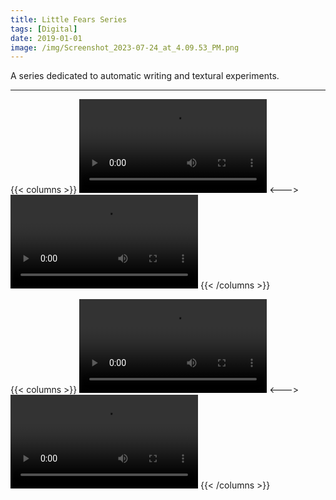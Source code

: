 ```yaml
---
title: Little Fears Series
tags: [Digital]
date: 2019-01-01
image: /img/Screenshot_2023-07-24_at_4.09.53_PM.png
---
```

A series dedicated to automatic writing and textural experiments.

---
{{< columns >}}
![Glitch - 46 of 54.mp4](/img/Glitch_-_46_of_54.mp4)
<--->
![Glitch - 47 of 54.mp4](/img/Glitch_-_47_of_54.mp4)
{{< /columns >}}

{{< columns >}}
![Glitch - 48 of 54.mp4](/img/Glitch_-_48_of_54.mp4)
<--->
![Glitch - 51 of 54.mp4](/img/Glitch_-_51_of_54.mp4)
{{< /columns >}}